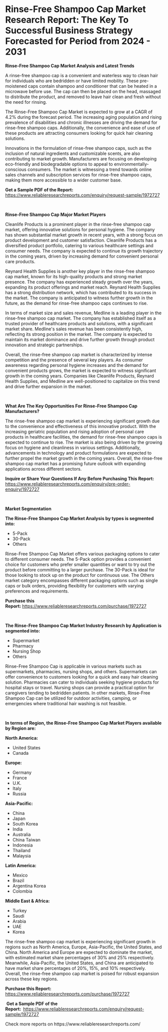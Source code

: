<p><h1>Rinse-Free Shampoo Cap Market Research Report: The Key To Successful Business Strategy Forecasted for Period from 2024 - 2031</h1></p><p><strong>Rinse-Free Shampoo Cap Market Analysis and Latest Trends</strong></p>
<p><p>A rinse-free shampoo cap is a convenient and waterless way to clean hair for individuals who are bedridden or have limited mobility. These pre-moistened caps contain shampoo and conditioner that can be heated in a microwave before use. The cap can then be placed on the head, massaged to distribute the product, and removed to leave hair clean and fresh without the need for rinsing.</p><p>The Rinse-Free Shampoo Cap Market is expected to grow at a CAGR of 4.2% during the forecast period. The increasing aging population and rising prevalence of disabilities and chronic illnesses are driving the demand for rinse-free shampoo caps. Additionally, the convenience and ease of use of these products are attracting consumers looking for quick hair cleaning solutions.</p><p>Innovations in the formulation of rinse-free shampoo caps, such as the inclusion of natural ingredients and customizable scents, are also contributing to market growth. Manufacturers are focusing on developing eco-friendly and biodegradable options to appeal to environmentally-conscious consumers. The market is witnessing a trend towards online sales channels and subscription services for rinse-free shampoo caps, making them more accessible to a wider customer base.</p></p>
<p><strong>Get a Sample PDF of the Report:&nbsp;</strong> <a href="https://www.reliableresearchreports.com/enquiry/request-sample/1972727">https://www.reliableresearchreports.com/enquiry/request-sample/1972727</a></p>
<p>&nbsp;</p>
<p><strong>Rinse-Free Shampoo Cap Major Market Players</strong></p>
<p><p>Cleanlife Products is a prominent player in the rinse-free shampoo cap market, offering innovative solutions for personal hygiene. The company has shown substantial market growth in recent years, with a strong focus on product development and customer satisfaction. Cleanlife Products has a diversified product portfolio, catering to various healthcare settings and consumer needs. The company is expected to continue its growth trajectory in the coming years, driven by increasing demand for convenient personal care products.</p><p>Reynard Health Supplies is another key player in the rinse-free shampoo cap market, known for its high-quality products and strong market presence. The company has experienced steady growth over the years, expanding its product offerings and market reach. Reynard Health Supplies has a strong distribution network, which has contributed to its success in the market. The company is anticipated to witness further growth in the future, as the demand for rinse-free shampoo caps continues to rise.</p><p>In terms of market size and sales revenue, Medline is a leading player in the rinse-free shampoo cap market. The company has established itself as a trusted provider of healthcare products and solutions, with a significant market share. Medline's sales revenue has been consistently high, reflecting its strong position in the market. The company is expected to maintain its market dominance and drive further growth through product innovation and strategic partnerships.</p><p>Overall, the rinse-free shampoo cap market is characterized by intense competition and the presence of several key players. As consumer awareness regarding personal hygiene increases and the demand for convenient products grows, the market is expected to witness significant growth in the coming years. Companies like Cleanlife Products, Reynard Health Supplies, and Medline are well-positioned to capitalize on this trend and drive further expansion in the market.</p></p>
<p>&nbsp;</p>
<p><strong>What Are The Key Opportunities For Rinse-Free Shampoo Cap Manufacturers?</strong></p>
<p><p>The rinse-free shampoo cap market is experiencing significant growth due to the convenience and effectiveness of this innovative product. With the increasing geriatric population and rising adoption of personal care products in healthcare facilities, the demand for rinse-free shampoo caps is expected to continue to rise. The market is also being driven by the growing focus on hygiene and cleanliness in various settings. Additionally, advancements in technology and product formulations are expected to further propel the market growth in the coming years. Overall, the rinse-free shampoo cap market has a promising future outlook with expanding applications across different sectors.</p></p>
<p><strong>Inquire or Share Your Questions If Any Before Purchasing This Report:</strong> <a href="https://www.reliableresearchreports.com/enquiry/pre-order-enquiry/1972727">https://www.reliableresearchreports.com/enquiry/pre-order-enquiry/1972727</a></p>
<p>&nbsp;</p>
<p><strong>Market Segmentation</strong></p>
<p><strong>The Rinse-Free Shampoo Cap Market Analysis by types is segmented into:</strong></p>
<p><ul><li>5-Pack</li><li>30-Pack</li><li>Others</li></ul></p>
<p><p>Rinse-Free Shampoo Cap Market offers various packaging options to cater to different consumer needs. The 5-Pack option provides a convenient choice for customers who prefer smaller quantities or want to try out the product before committing to a larger purchase. The 30-Pack is ideal for those looking to stock up on the product for continuous use. The Others market category encompasses different packaging options such as single caps or bulk orders, providing flexibility for customers with varying preferences and requirements.</p></p>
<p><strong>Purchase this Report:&nbsp;</strong><a href="https://www.reliableresearchreports.com/purchase/1972727">https://www.reliableresearchreports.com/purchase/1972727</a></p>
<p>&nbsp;</p>
<p><strong>The Rinse-Free Shampoo Cap Market Industry Research by Application is segmented into:</strong></p>
<p><ul><li>Supermarket</li><li>Pharmacy</li><li>Nursing Shop</li><li>Others</li></ul></p>
<p><p>Rinse-Free Shampoo Cap is applicable in various markets such as supermarkets, pharmacies, nursing shops, and others. Supermarkets can offer convenience to customers looking for a quick and easy hair cleaning solution. Pharmacies can cater to individuals seeking hygiene products for hospital stays or travel. Nursing shops can provide a practical option for caregivers tending to bedridden patients. In other markets, Rinse-Free Shampoo Cap can be utilized for outdoor activities, camping, or emergencies where traditional hair washing is not feasible.</p></p>
<p>&nbsp;</p>
<p><strong>In terms of Region, the Rinse-Free Shampoo Cap Market Players available by Region are:</strong></p>
<p>
    <p> <strong> North America: </strong>
        <ul>
            <li>United States</li>
            <li>Canada</li>
        </ul>
        </p> 
    <p> <strong> Europe: </strong>
        <ul>
            <li>Germany</li>
            <li>France</li>
            <li>U.K.</li>
            <li>Italy</li>
            <li>Russia</li>
        </ul>
        </p> 
    <p> <strong> Asia-Pacific: </strong>
        <ul>
            <li>China</li>
            <li>Japan</li>
            <li>South Korea</li>
            <li>India</li>
            <li>Australia</li>
            <li>China Taiwan</li>
            <li>Indonesia</li>
            <li>Thailand</li>
            <li>Malaysia</li>
        </ul>
        </p> 
    <p> <strong> Latin America: </strong>
        <ul>
            <li>Mexico</li>
            <li>Brazil</li>
            <li>Argentina Korea</li>
            <li>Colombia</li>
        </ul>
        </p> 
    <p> <strong> Middle East & Africa: </strong>
        <ul>
            <li>Turkey</li>
            <li>Saudi</li>
            <li>Arabia</li>
            <li>UAE</li>
            <li>Korea</li>
        </ul>
    </p>
    </p>
<p><p>The rinse-free shampoo cap market is experiencing significant growth in regions such as North America, Europe, Asia-Pacific, the United States, and China. North America and Europe are expected to dominate the market, with estimated market share percentages of 30% and 25% respectively. Meanwhile, Asia-Pacific, the United States, and China are anticipated to have market share percentages of 20%, 15%, and 10% respectively. Overall, the rinse-free shampoo cap market is poised for robust expansion across these key regions.</p></p>
<p><strong>Purchase this Report: </strong><a href="https://www.reliableresearchreports.com/purchase/1972727">https://www.reliableresearchreports.com/purchase/1972727</a></p>
<p>&nbsp;<strong>Get a Sample PDF of the Report:&nbsp;&nbsp;</strong><a href="https://www.reliableresearchreports.com/enquiry/request-sample/1972727">https://www.reliableresearchreports.com/enquiry/request-sample/1972727</a></p>
<p><strong></strong></p>
<p>Check more reports on https://www.reliableresearchreports.com/</p>